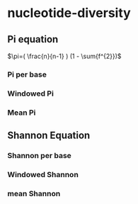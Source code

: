 # nucleotide-diversity

## Pi equation
$\pi=( \frac{n}{n-1} ) (1 - \sum{f^{2}})$

### Pi per base

### Windowed Pi

### Mean Pi

## Shannon Equation

### Shannon per base

### Windowed Shannon

### mean Shannon